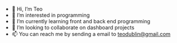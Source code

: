 - 👋 Hi, I’m Teo
- 👀 I’m interested in programming
- 🌱 I’m currently learning front and back end programming
- 💞️ I’m looking to collaborate on dashboard projects
- 📫 You can reach me by sending a email to teodublin@gmail.com 

<!---
TeoDublin/TeoDublin is a ✨ special ✨ repository because its `README.md` (this file) appears on your GitHub profile.
You can click the Preview link to take a look at your changes.
--->
